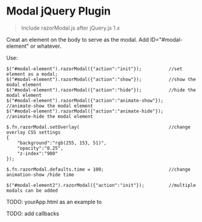 Modal jQuery Plugin
===================

>Include razorModal.js after jQuery.js 1.x


Creat an element on the body to serve as the modal. Add ID="#modal-element" or whatever.

Use:
```
$("#modal-element").razorModal({"action":"init"});    		//set element as a modal;
$("#modal-element").razorModal({"action":"show"});  		//show the modal element
$("#modal-element").razorModal({"action":"hide"});  		//hide the modal element
$("#modal-element").razorModal({"action":"animate-show"});   //animate-show the modal element
$("#modal-element").razorModal({"action":"animate-hide"});   //animate-hide the modal element

$.fn.razorModal.setOverlay(									//change overlay CSS settings
{
	"background":"rgb(255, 153, 51)",
	"opacity":"0.25",
	"z-index":"900"
});

$.fn.razorModal.defaults.time = 100;						//change animation-show /hide time

$("#modal-element2").razorModal({"action":"init"});    		//multiple modals can be added
```

TODO: yourApp.html as an example to 

TODO: add callbacks

